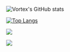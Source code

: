![Vortex's GitHub stats](https://github-readme-stats.vercel.app/api?username=Vortex2Oblivion&show_icons=true&theme=tokyonight&count_private=true)

[![Top Langs](https://github-readme-stats.vercel.app/api/top-langs/?username=Vortex2Oblivion&theme=tokyonight&langs_count=10&layout=compact&hide=jupyter%20notebook)](https://github.com/anuraghazra/github-readme-stats)

![](https://github-readme-streak-stats.herokuapp.com/?user=Vortex2Oblivion&theme=tokyonight&hide_border=true)<br/>

[![](https://visitcount.itsvg.in/api?id=Vortex2Oblivion&icon=0&color=0)](https://visitcount.itsvg.in)
